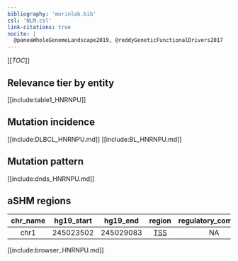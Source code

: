```yaml
---
bibliography: 'morinlab.bib'
csl: 'NLM.csl'
link-citations: true
nocite: |
  @paneaWholeGenomeLandscape2019, @reddyGeneticFunctionalDrivers2017
---
```


[[_TOC_]]



## Relevance tier by entity

[[include:table1_HNRNPU]]

## Mutation incidence

[[include:DLBCL_HNRNPU.md]]
[[include:BL_HNRNPU.md]]

## Mutation pattern

[[include:dnds_HNRNPU.md]]

## aSHM regions

|chr_name|hg19_start|hg19_end |region                                                                                     |regulatory_comment|
|:--------:|:----------:|:---------:|:-------------------------------------------------------------------------------------------:|:------------------:|
|chr1    |245023502 |245029083|[TSS](https://genome.ucsc.edu/s/rdmorin/GAMBL%20hg19?position=chr1%3A245023502%2D245029083)|NA                |

[[include:browser_HNRNPU.md]]

